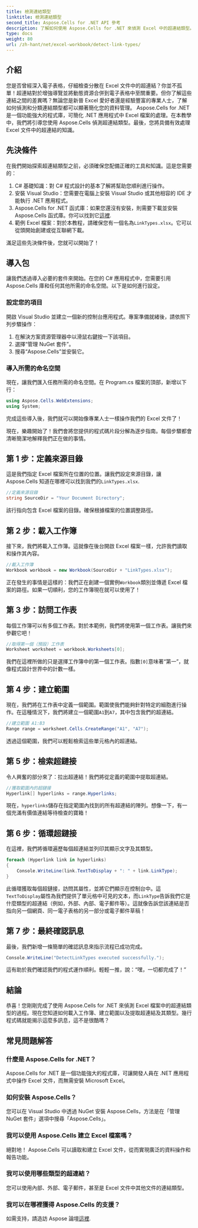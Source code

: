 ```yaml
---
title: 檢測連結類型
linktitle: 檢測連結類型
second_title: Aspose.Cells for .NET API 參考
description: 了解如何使用 Aspose.Cells for .NET 來偵測 Excel 中的超連結類型。包括簡單的步驟和程式碼範例。
type: docs
weight: 80
url: /zh-hant/net/excel-workbook/detect-link-types/
---
```

## 介紹

您是否曾經深入電子表格，仔細檢查分散在 Excel 文件中的超連結？你並不孤單！超連結對於增強導覽並將動態資源合併到電子表格中至關重要。但你了解這些連結之間的差異嗎？無論您是新晉 Excel 愛好者還是經驗豐富的專業人士，了解如何偵測和分類連結類型都可以顯著簡化您的資料管理。 Aspose.Cells for .NET 是一個功能強大的程式庫，可簡化 .NET 應用程式中 Excel 檔案的處理。在本教學中，我們將引導您使用 Aspose.Cells 偵測超連結類型。最後，您將具備有效處理 Excel 文件中的超連結的知識。

## 先決條件

在我們開始探索超連結類型之前，必須確保您配備正確的工具和知識。這是您需要的：

1. C# 基礎知識：對 C# 程式設計的基本了解將幫助您順利進行操作。
2. 安裝 Visual Studio：您需要在電腦上安裝 Visual Studio 或其他相容的 IDE 才能執行 .NET 應用程式。
3.  Aspose.Cells for .NET 函式庫：如果您還沒有安裝，則需要下載並安裝 Aspose.Cells 函式庫。你可以找到它[這裡](https://releases.aspose.com/cells/net/).
4. 範例 Excel 檔案：對於本教程，請確保您有一個名為`LinkTypes.xlsx`。它可以從頭開始創建或從互聯網下載。

滿足這些先決條件後，您就可以開始了！

## 導入包

讓我們透過導入必要的套件來開始。在您的 C# 應用程式中，您需要引用 Aspose.Cells 庫和任何其他所需的命名空間。以下是如何進行設定。

### 設定您的項目

開啟 Visual Studio 並建立一個新的控制台應用程式。專案準備就緒後，請依照下列步驟操作：

1. 在解決方案資源管理器中以滑鼠右鍵按一下該項目。
2. 選擇“管理 NuGet 套件”。
3. 搜尋“Aspose.Cells”並安裝它。

### 導入所需的命名空間

現在，讓我們匯入任務所需的命名空間。在 Program.cs 檔案的頂部，新增以下行：

```csharp
using Aspose.Cells.WebExtensions;
using System;
```

完成這些導入後，我們就可以開始像專業人士一樣操作我們的 Excel 文件了！

現在，樂趣開始了！我們會將您提供的程式碼片段分解為逐步指南。每個步驟都會清晰簡潔地解釋我們正在做的事情。

## 第 1 步：定義來源目錄

這是我們指定 Excel 檔案所在位置的位置。讓我們設定來源目錄，讓 Aspose.Cells 知道在哪裡可以找到我們的`LinkTypes.xlsx`.

```csharp
//定義來源目錄
string SourceDir = "Your Document Directory";
```

該行指向包含 Excel 檔案的目錄。確保根據檔案的位置調整路徑。

## 第 2 步：載入工作簿

接下來，我們將載入工作簿。這就像在後台開啟 Excel 檔案一樣，允許我們讀取和操作其內容。

```csharp
//載入工作簿
Workbook workbook = new Workbook(SourceDir + "LinkTypes.xlsx");
```

正在發生的事情是這樣的：我們正在創建一個實例`Workbook`類別並傳遞 Excel 檔案的路徑。如果一切順利，您的工作簿現在就可以使用了！

## 第 3 步：訪問工作表

每個工作簿可以有多個工作表。對於本範例，我們將使用第一個工作表。讓我們來參觀它吧！

```csharp
//取得第一個（預設）工作表
Worksheet worksheet = workbook.Worksheets[0];
```

我們在這裡所做的只是選擇工作簿中的第一個工作表。指數`[0]`意味著“第一”，就像程式設計世界中的計數一樣。

## 第 4 步：建立範圍

現在，我們將在工作表中定義一個範圍。範圍使我們能夠針對特定的細胞進行操作。在這種情況下，我們將建立一個範圍`A1`到`A7`，其中包含我們的超連結。

```csharp
//建立範圍 A1:B3
Range range = worksheet.Cells.CreateRange("A1", "A7");
```

透過這個範圍，我們可以輕鬆檢索這些單元格內的超連結。

## 第 5 步：檢索超鏈接

令人興奮的部分來了：拉出超連結！我們將從定義的範圍中提取超連結。

```csharp
//獲取範圍內的超鏈接
Hyperlink[] hyperlinks = range.Hyperlinks;
```

現在，`hyperlinks`儲存在指定範圍內找到的所有超連結的陣列。想像一下，有一個充滿有價值連結等待檢查的寶箱！

## 第 6 步：循環超鏈接

在這裡，我們將循環遍歷每個超連結並列印其顯示文字及其類型。

```csharp
foreach (Hyperlink link in hyperlinks)
{
    Console.WriteLine(link.TextToDisplay + ": " + link.LinkType);
}
```

此循環獲取每個超鏈接，訪問其屬性，並將它們顯示在控制台中。這`TextToDisplay`屬性為我們提供了單元格中可見的文本，而`LinkType`告訴我們它是什麼類型的超連結（例如，外部、內部、電子郵件等）。這就像告訴您該連結是否指向另一個網頁、同一電子表格的另一部分或電子郵件草稿！

## 第 7 步：最終確認訊息

最後，我們新增一條簡單的確認訊息來指示流程已成功完成。

```csharp
Console.WriteLine("DetectLinkTypes executed successfully.");
```

這有助於我們確認我們的程式運作順利。輕輕一推，說：“嘿，一切都完成了！”

## 結論

恭喜！您剛剛完成了使用 Aspose.Cells for .NET 來偵測 Excel 檔案中的超連結類型的過程。現在您知道如何載入工作簿、建立範圍以及提取超連結及其類型。幾行程式碼就能揭示這麼多訊息，這不是很酷嗎？

## 常見問題解答

### 什麼是 Aspose.Cells for .NET？  
Aspose.Cells for .NET 是一個功能強大的程式庫，可讓開發人員在 .NET 應用程式中操作 Excel 文件，而無需安裝 Microsoft Excel。

### 如何安裝 Aspose.Cells？  
您可以在 Visual Studio 中透過 NuGet 安裝 Aspose.Cells，方法是在「管理 NuGet 套件」選項中搜尋「Aspose.Cells」。

### 我可以使用 Aspose.Cells 建立 Excel 檔案嗎？  
絕對地！ Aspose.Cells 可以讀取和建立 Excel 文件，從而實現廣泛的資料操作和報告功能。

### 我可以使用哪些類型的超連結？  
您可以使用內部、外部、電子郵件，甚至是 Excel 文件中其他文件的連結類型。

### 我可以在哪裡獲得 Aspose.Cells 的支援？  
如需支持，請造訪 Aspose 論壇[這裡](https://forum.aspose.com/c/cells/9).